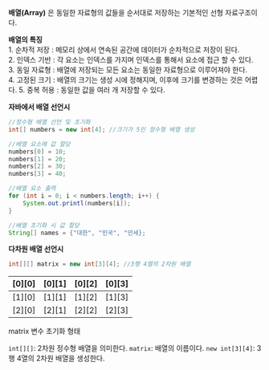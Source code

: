 **배열(Array)** 은 동일한 자료형의 값들을 순서대로 저장하는 기본적인 선형 자료구조이다. 

**배열의 특징**  
	1. 순차적 저장 : 메모리 상에서 연속된 공간에 데이터가 순차적으로 저장이 된다.  
	2. 인덱스 기반 : 각 요소는 인덱스를 가지며 인덱스를 통해서 요소에 접근 할 수 있다. 
	3. 동일 자료형 : 배열에 저장되는 모든 요소는 동일한 자료형으로 이루어져야 한다.  
	4. 고정된 크기 : 배열의 크기는 생성 시에 정해지며, 이후에 크기를 변경하는 것은 어렵다. 
	5. 중복 허용 : 동일한 값을 여러 개 저장할 수 있다. 

**자바에서 배열 선언시** 
``` java
//정수형 배열 선언 및 초기화
int[] numbers = new int[4]; //크기가 5인 정수형 배열 생성

//배열 요소에 값 할당
numbers[0] = 10;
numbers[1] = 20;
numbers[2] = 30;
numbers[3] = 40;

//배열 요소 출력
for (int i = 0; i < numbers.length; i++) {
    System.out.printl(numbers[i]);
}

//배열 초기화 시 값 할당
String[] names = {"대한", "민국", "만세};
```

**다차원 배열 선언시** 
``` java
int[][] matrix = new int[3][4]; //3행 4열의 2차원 배열
```

| [0][0] | [0][1] | [0][2] | [0][3] |
| ------ | ------ | ------ | ------ |
| [1][0] | [1][1] | [1][2] | [1][3] |
| [2][0] | [2][1] | [2][2] | [2][3] |
matrix 변수 초기화 형태 

`int[][]`: 2차원 정수형 배열을 의미한다.
`matrix`: 배열의 이름이다.
`new int[3][4]`: 3행 4열의 2차원 배열을 생성한다.

